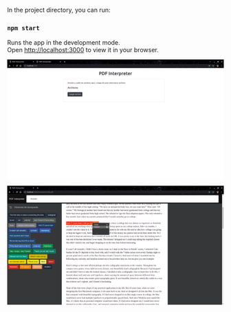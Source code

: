 In the project directory, you can run:

### `npm start`

Runs the app in the development mode.\
Open [http://localhost:3000](http://localhost:3000) to view it in your browser.

![alt text](https://github.com/joseampuero/pdfVisorFront/blob/DEV/public/pdf_interpreter.png?raw=true)

![alt text](https://github.com/joseampuero/pdfVisorFront/blob/DEV/public/pdf_interpreter_visor.png?raw=true)